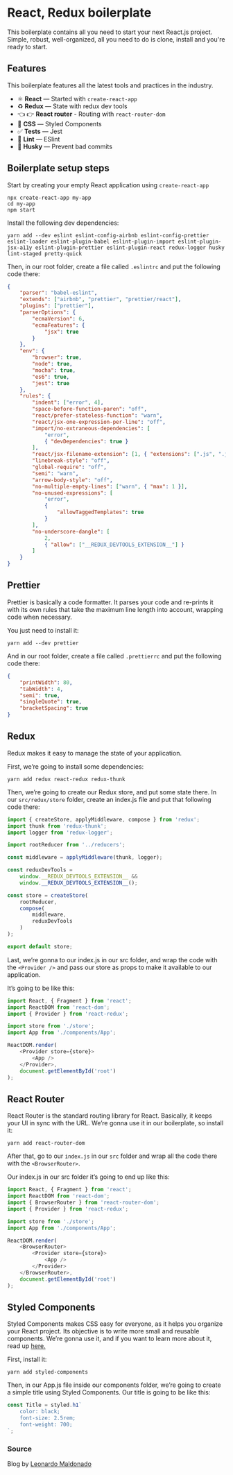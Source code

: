 # React, Redux boilerplate

This boilerplate contains all you need to start your next React.js project. Simple, robust, well-organized, all you need to do is clone, install and you're ready to start.

## Features

This boilerplate features all the latest tools and practices in the industry.

-   ⚛️ **React** — Started with `create-react-app`
-   ♻ **Redux** — State with redux dev tools
-   👈 👉 **React router** - Routing with `react-router-dom`
-   💅 **CSS** — Styled Components
-   ✅ **Tests** — Jest
-   💖 **Lint** — ESlint
-   🐶 **Husky** — Prevent bad commits

## Boilerplate setup steps

Start by creating your empty React application using `create-react-app`

```console
npx create-react-app my-app
cd my-app
npm start
```

Install the following dev dependencies:

```console
yarn add --dev eslint eslint-config-airbnb eslint-config-prettier eslint-loader eslint-plugin-babel eslint-plugin-import eslint-plugin-jsx-a11y eslint-plugin-prettier eslint-plugin-react redux-logger husky lint-staged pretty-quick
```

Then, in our root folder, create a file called `.eslintrc` and put the following code there:

```json
{
    "parser": "babel-eslint",
    "extends": ["airbnb", "prettier", "prettier/react"],
    "plugins": ["prettier"],
    "parserOptions": {
        "ecmaVersion": 6,
        "ecmaFeatures": {
            "jsx": true
        }
    },
    "env": {
        "browser": true,
        "node": true,
        "mocha": true,
        "es6": true,
        "jest": true
    },
    "rules": {
        "indent": ["error", 4],
        "space-before-function-paren": "off",
        "react/prefer-stateless-function": "warn",
        "react/jsx-one-expression-per-line": "off",
        "import/no-extraneous-dependencies": [
            "error",
            { "devDependencies": true }
        ],
        "react/jsx-filename-extension": [1, { "extensions": [".js", ".jsx"] }],
        "linebreak-style": "off",
        "global-require": "off",
        "semi": "warn",
        "arrow-body-style": "off",
        "no-multiple-empty-lines": ["warn", { "max": 1 }],
        "no-unused-expressions": [
            "error",
            {
                "allowTaggedTemplates": true
            }
        ],
        "no-underscore-dangle": [
            2,
            { "allow": ["__REDUX_DEVTOOLS_EXTENSION__"] }
        ]
    }
}
```

## Prettier

Prettier is basically a code formatter. It parses your code and re-prints it with its own rules that take the maximum line length into account, wrapping code when necessary.

You just need to install it:

```console
yarn add --dev prettier
```

And in our root folder, create a file called `.prettierrc` and put the following code there:

```json
{
    "printWidth": 80,
    "tabWidth": 4,
    "semi": true,
    "singleQuote": true,
    "bracketSpacing": true
}
```

## Redux

Redux makes it easy to manage the state of your application.

First, we’re going to install some dependencies:

```console
yarn add redux react-redux redux-thunk
```

Then, we’re going to create our Redux store, and put some state there. In our `src/redux/store` folder, create an index.js file and put that following code there:

```js
import { createStore, applyMiddleware, compose } from 'redux';
import thunk from 'redux-thunk';
import logger from 'redux-logger';

import rootReducer from '../reducers';

const middleware = applyMiddleware(thunk, logger);

const reduxDevTools =
    window.__REDUX_DEVTOOLS_EXTENSION__ &&
    window.__REDUX_DEVTOOLS_EXTENSION__();

const store = createStore(
    rootReducer,
    compose(
        middleware,
        reduxDevTools
    )
);

export default store;
```

Last, we’re gonna to our index.js in our src folder, and wrap the code with the `<Provider />` and pass our store as props to make it available to our application.

It’s going to be like this:

```js
import React, { Fragment } from 'react';
import ReactDOM from 'react-dom';
import { Provider } from 'react-redux';

import store from './store';
import App from './components/App';

ReactDOM.render(
    <Provider store={store}>
        <App />
    </Provider>,
    document.getElementById('root')
);
```

## React Router

React Router is the standard routing library for React. Basically, it keeps your UI in sync with the URL. We’re gonna use it in our boilerplate, so install it:

```console
yarn add react-router-dom
```

After that, go to our `index.js` in our `src` folder and wrap all the code there with the `<BrowserRouter>`.

Our index.js in our src folder it’s going to end up like this:

```js
import React, { Fragment } from 'react';
import ReactDOM from 'react-dom';
import { BrowserRouter } from 'react-router-dom';
import { Provider } from 'react-redux';

import store from './store';
import App from './components/App';

ReactDOM.render(
    <BrowserRouter>
        <Provider store={store}>
            <App />
        </Provider>
    </BrowserRouter>,
    document.getElementById('root')
);
```

## Styled Components

Styled Components makes CSS easy for everyone, as it helps you organize your React project. Its objective is to write more small and reusable components. We’re gonna use it, and if you want to learn more about it, read up [here.](https://www.styled-components.com)

First, install it:

```console
yarn add styled-components
```

Then, in our App.js file inside our components folder, we’re going to create a simple title using Styled Components. Our title is going to be like this:

```js
const Title = styled.h1`
    color: black;
    font-size: 2.5rem;
    font-weight: 700;
`;
```

### Source

Blog by [Leonardo Maldonado](https://medium.freecodecamp.org/a-complete-react-boilerplate-tutorial-from-zero-to-hero-20023e086c4a)
